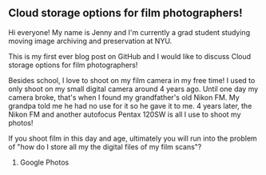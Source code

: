 ## Cloud storage options for film photographers!

Hi everyone! My name is Jenny and I'm currently a grad student studying moving image archiving and preservation at NYU.

This is my first ever blog post on GitHub and I would like to discuss Cloud storage options for film photographers!

Besides school, I love to shoot on my film camera in my free time!
I used to only shoot on my small digital camera around 4 years ago. Until one day my camera broke, that's when I found my grandfather's old Nikon FM. My grandpa told me he had no use for it so he gave it to me. 4 years later, the Nikon FM and another autofocus Pentax 120SW is all I use to shoot my photos!

If you shoot film in this day and age, ultimately you will run into the problem of "how do I store all my the digital files of my film scans"?

1. Google Photos



